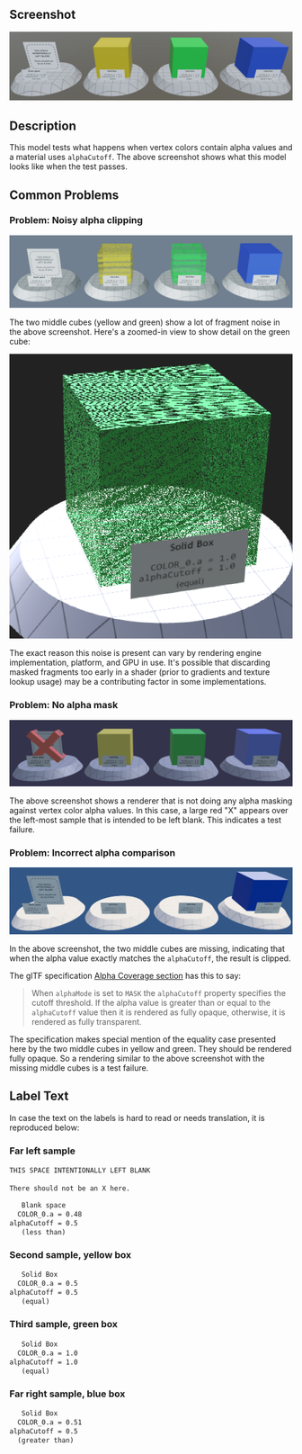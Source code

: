 ## Screenshot

![screenshot](screenshot/screenshot-large.jpg)

## Description

This model tests what happens when vertex colors contain alpha values and a material uses `alphaCutoff`.  The above screenshot shows what this model looks like when the test passes.

## Common Problems

### Problem: Noisy alpha clipping

![screenshot](screenshot/fail_alphaClipNoise.jpg)

The two middle cubes (yellow and green) show a lot of fragment noise in the above screenshot. Here's a zoomed-in view to show detail on the green cube:

![screenshot](screenshot/fail_noise_detail.png)

The exact reason this noise is present can vary by rendering engine implementation, platform, and GPU in use.  It's possible that discarding masked fragments too early in a shader (prior to gradients and texture lookup usage) may be a contributing factor in some implementations.

### Problem: No alpha mask

![screenshot](screenshot/fail_noAlphaCutoff.jpg)

The above screenshot shows a renderer that is not doing any alpha masking against vertex color alpha values.  In this case, a large red "X" appears over the left-most sample that is intended to be left blank.  This indicates a test failure.

### Problem: Incorrect alpha comparison

![screenshot](screenshot/fail_noEquality.jpg)

In the above screenshot, the two middle cubes are missing, indicating that when the alpha value exactly matches the `alphaCutoff`, the result is clipped.

The glTF specification [Alpha Coverage section](https://registry.khronos.org/glTF/specs/2.0/glTF-2.0.html#alpha-coverage) has this to say:

> When `alphaMode` is set to `MASK` the `alphaCutoff` property specifies the cutoff threshold. If the alpha value is greater than or equal to the `alphaCutoff` value then it is rendered as fully opaque, otherwise, it is rendered as fully transparent.

The specification makes special mention of the equality case presented here by the two middle cubes in yellow and green.  They should be rendered fully opaque.  So a rendering similar to the above screenshot with the missing middle cubes is a test failure.

## Label Text

In case the text on the labels is hard to read or needs translation, it is reproduced below:

### Far left sample

```
THIS SPACE INTENTIONALLY LEFT BLANK

There should not be an X here.
```

```
   Blank space
  COLOR_0.a = 0.48
alphaCutoff = 0.5
   (less than)
```

### Second sample, yellow box

```
   Solid Box
  COLOR_0.a = 0.5
alphaCutoff = 0.5
   (equal)
```

### Third sample, green box

```
   Solid Box
  COLOR_0.a = 1.0
alphaCutoff = 1.0
   (equal)
```

### Far right sample, blue box

```
   Solid Box
  COLOR_0.a = 0.51
alphaCutoff = 0.5
  (greater than)
```

